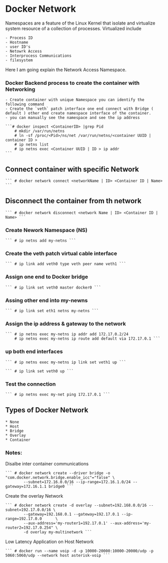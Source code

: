 # Docker Network 

Namespaces are a feature of the Linux Kernel that isolate and virtualize system resource of a collection of processes. Virtualized include 

	- Process ID
	- Hostname
	- user ID's
	- Netowrk Access
	- Interprocess Communications
	- filesystem
 
 Here I am going explain the Network Access Namespace.

### Docker Backend process to create the container with Networking

	- Create container with unique Namespace you can identify the following command
	- Create the `veth` patch interface one end connect with Bridge ( default ) other end create namespace interface of the container.
	- you can manually see the namespace and see the ip address 

	```# docker inspect <ContainerID> |grep Pid
	    # mkdir /var/run/netns
	    # ln -sf /proc/<Pid>/ns/net /var/run/netns/<container UUID | container ID >
	    # ip netns list
	    # ip netns exec <Container UUID | ID > ip addr
	```

## Connect container with specific Network 

	``` # docker network connect <networkName | ID> <Container ID | Name> ```

## Disconnect the container from th network

	``` # docker network disconnect <network Name | ID> <Container ID | Name> ```

### Create Nework Namespace (NS)

	``` # ip netns add my-netns ```

### Create the veth patch virtual cable interface 
	
	``` # ip link add veth0 type veth peer name veth1 ```

### Assign one end to Docker bridge 
	
	``` # ip link set veth0 master docker0 ```

### Assing other end into my-newns 

	``` # ip link set eth1 netns my-netns ```

### Assign the ip address & gateway to the network 

	``` # ip netns exec my-netns ip addr add 172.17.0.2/24
	    # ip netns exec my-netns ip route add default via 172.17.0.1 ```
	
### up both end interfaces
	   
	``` # ip netns exec my-netns ip link set veth1 up ```

	``` # ip link set veth0 up ```

### Test the connection 

	``` # ip netns exec my-net ping 172.17.0.1 ``` 


## Types of Docker Network
	
	* None
	* Host
	* Bridge
	* Overlay
	* Container

### Notes:

 Disalbe inter container communications

	``` # docker network create --driver bridge -o "com.docker.network.bridge.enable_icc"="false" \
			--subnet=172.16.0.0/16 --ip-range=172.16.1.0/24 --gateway=172.16.1.1 bridge0 ```

 Create the overlay Network

	``` # docker network create -d overlay --subnet=192.168.0.0/16 --subnet=192.17.0.0/16 \
			--gateway=192.168.0.1 --gateway=192.17.0.1 --ip-range=192.17.0.0      \
			--aux-address='my-router1=192.17.0.1' --aux-address='my-router2=192.17.0.254" \
			-d overlay my-multinetwork ```

 Low Latency Application on Host Network 

	``` # docker run --name voip -d -p 10000-20000:10000-20000/udp -p 5060:5060/udp --network host asterisk-voip ```
